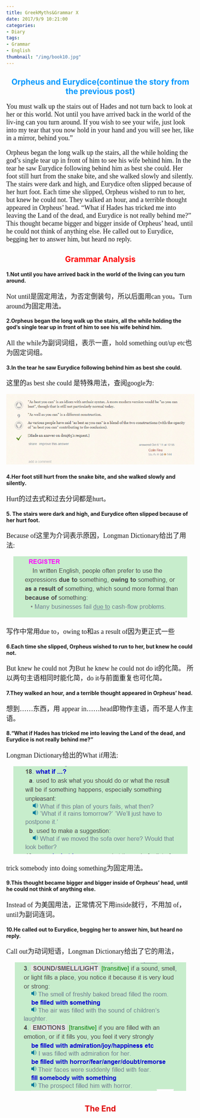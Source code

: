 ```yaml
---
title: GreekMyths&Grammar X
date: 2017/9/9 10:21:00
categories: 
- Diary
tags:
- Grammar
- English
thumbnail: "/img/book10.jpg"
---
```


## <font color=#0099ff><center> Orpheus and Eurydice(continue the story from the previous post)</center></font> ##

<font size=4 face="微软雅黑">

You must walk up the stairs out of Hades and not turn back to look at her or this world. Not until you have arrived back in the world of the liv-ing can you turn around. If you wish to see your wife, just look into my tear that you now hold in your hand and you will see her, like in a mirror, behind you.”

Orpheus began the long walk up the stairs, all the while holding the god’s single tear up in front of him to see his wife behind him. In the tear he saw Eurydice following behind him as best she could. Her foot still hurt from the snake bite, and she walked slowly and silently. The stairs were dark and high, and Eurydice often slipped because of her hurt foot. Each time she slipped, Orpheus wished to run to her, but knew he could not. They walked an hour, and a terrible thought appeared in Orpheus’ head. “What if Hades has tricked me into leaving the Land of the dead, and Eurydice is not really behind me?” This thought became bigger and bigger inside of Orpheus’ head, until he could not think of anything else. He called out to Eurydice, begging her to answer him, but heard no reply. 


</font>

## <font color=red><center>Grammar Analysis</center> </font> ##

#### 1.Not until you have arrived back in the world of the living can you turn around. 

<font size=4 face="微软雅黑">

Not until是固定用法，为否定倒装句，所以后面用can you。Turn around为固定用法。

</font>

#### 2.Orpheus began the long walk up the stairs, all the while holding the god’s single tear up in front of him to see his wife behind him. 

<font size=4 face="微软雅黑">

All the while为副词词组，表示一直，hold something out/up etc也为固定词组。

</font>

#### 3.In the tear he saw Eurydice following behind him as best she could.

<font size=4 face="微软雅黑">
这里的as best she could 是特殊用法，查阅google为:

<center>

![Grammar-first](GreekMyths-Grammar10/Grammar-first.png)

</center>

</font>

#### 4.Her foot still hurt from the snake bite, and she walked slowly and silently.

<font size=4 face="微软雅黑">
Hurt的过去式和过去分词都是hurt。
</font>

#### 5. The stairs were dark and high, and Eurydice often slipped because of her hurt foot. 

<font size=4 face="微软雅黑">
Because of这里为介词表示原因，Longman Dictionary给出了用法:

<center>

![Grammar-second](GreekMyths-Grammar10/Grammar-second.png)

</center>

写作中常用due to，owing to和as a result of因为更正式一些 

</font>

#### 6.Each time she slipped, Orpheus wished to run to her, but knew he could not. 

<font size=4 face="微软雅黑">
But knew he could not 为But he knew he could not do it的化简。 所以两句主语相同时能化简，do it与前面重复也可化简。
</font>


#### 7.They walked an hour, and a terrible thought appeared in Orpheus’ head. 


<font size=4 face="微软雅黑">
想到……东西，用 appear in……head即物作主语，而不是人作主语。
</font>

#### 8.“What if Hades has tricked me into leaving the Land of the dead, and Eurydice is not really behind me?”

<font size=4 face="微软雅黑">
Longman Dictionary给出的What if用法:

<center>

![Grammar-third](GreekMyths-Grammar10/Grammar-third.png)

</center>

trick somebody into doing something为固定用法。

</font>


#### 9.This thought became bigger and bigger inside of Orpheus’ head, until he could not think of anything else. 

<font size=4 face="微软雅黑">
Instead of 为美国用法，正常情况下用inside就行，不用加 of，until为副词连词。
</font>


#### 10.He called out to Eurydice, begging her to answer him, but heard no reply. 

<font size=4 face="微软雅黑">
Call out为动词短语，Longman Dictionary给出了它的用法，

<center>

![Grammar-fourth](GreekMyths-Grammar7/Grammar-fourth.png)

</center>

</font>

## <font color=yellowish><center>The End</center> ##